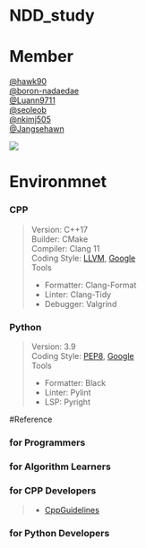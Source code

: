 # NDD_study


# Member
[@hawk90](https://github.com/hawk90)  
[@boron-nadaedae](https://github.com/boron-nadaedae)  
[@Luann9711](https://github.com/Luann9711)  
[@seoleob](https://github.com/seoleob)  
[@nkimj505](https://github.com/nkim505)  
[@Jangsehawn](https://github.com/Jangsehawn) 

<a href="https://github.com/hawk90/NDD_study/graphs/contributors">
  <img src="https://contrib.rocks/image?repo=hawk90/NDD_study"/>
</a>


# Environmnet
### CPP
> Version: C++17  
> Builder: CMake  
> Compiler: Clang 11  
> Coding Style: [LLVM](https://llvm.org/docs/CodingStandards.html), [Google](https://google.github.io/styleguide/cppguide.html)  
> Tools  
>   - Formatter: Clang-Format
>   - Linter: Clang-Tidy
>   - Debugger: Valgrind

### Python
> Version: 3.9  
> Coding Style: [PEP8](https://www.python.org/dev/peps/pep-0008/), [Google](https://google.github.io/styleguide/pyguide.html)  
> Tools  
>   - Formatter: Black
>   - Linter: Pylint
>   - LSP: Pyright


#Reference
### for Programmers

### for Algorithm Learners

### for CPP Developers
>   - [CppGuidelines](https://github.com/isocpp/CppCoreGuidelines/blob/master/CppCoreGuidelines.md)

### for Python Developers
